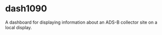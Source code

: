 # dash1090
A dashboard for displaying information about an ADS-B collector site on a local display.
